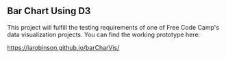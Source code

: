 ## Bar Chart Using D3

This project will fulfill the testing requirements of one of Free Code Camp's data visualization projects. You can find the working prototype here:

https://iarobinson.github.io/barCharVis/

